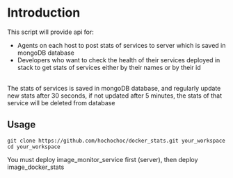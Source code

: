 # Introduction

This script will provide api for:<br />
- Agents on each host to post stats of services to server which is saved in mongoDB database
- Developers who want to check the health of their services deployed in stack to get stats of services either by their names or by their id
<br />
The stats of services is saved in mongoDB database, and regularly update new stats after 30 seconds, if not updated after 5 minutes, the stats of that service will be deleted from database


## Usage

    git clone https://github.com/hochochoc/docker_stats.git your_workspace
    cd your_workspace
    
You must deploy image_monitor_service first (server), then deploy image_docker_stats
